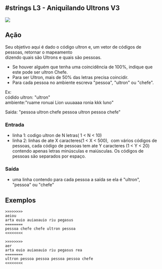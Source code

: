 ## #strings L3 - Aniquilando Ultrons V3


![](https://raw.githubusercontent.com/qxcodefup/arcade/master/base/118/__capa.jpg)

## Ação

Seu objetivo aqui é dado o código ultron e, um vetor de códigos de pessoas, retornar o mapeamento  
dizendo quais são Ultrons e quais são pessoas.

- Se houver alguém que tenha uma coincidência de 100%, indique que este pode ser ultron Chefe. 
- Para ser Ultron, mais de 50% das letras precisa coincidir.
- Para cada pessoa no ambiente escreva "pessoa", "ultron" ou "chefe".

Ex:  
códido ultron: "ultron"  
ambiente:"ruame ronuai Lion uuuaaaa ronia kkk luno"

Saida: "pessoa ultron chefe pessoa ultron pessoa chefe"

### Entrada

- linha 1: codigo ultron de N letras( 1 < N < 10)
- linha 2: linhas de ate X caracteres(1 < X < 500),  com vários códigos de pessoas, cada código de pessoas tem ate Y caracteres (1 < Y < 20) contendo apenas letras minúsculas e maiúsculas. Os códigos de pessoas são separados por espaço.

### Saída

- uma linha contendo para cada pessoa a saída se ela é "ultron", "pessoa" ou "chefe"

## Exemplos

```
>>>>>>>>
aeiou  
arta euio auiaoauio riu pegasus
========  
pessoa chefe chefe ultron pessoa
<<<<<<<<

>>>>>>>>
aer
arta euio auiaoauio riu pegasus rea
========
ultron pessoa pessoa pessoa pessoa chefe
<<<<<<<<
```

#
